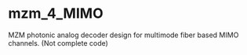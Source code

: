 # mzm_4_MIMO
MZM photonic analog decoder design for multimode fiber based MIMO channels. (Not complete code)

